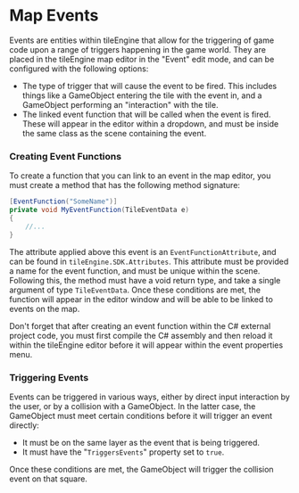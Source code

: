 # Map Events
Events are entities within tileEngine that allow for the triggering of game code upon a range of triggers happening in the game world. They
are placed in the tileEngine map editor in the "Event" edit mode, and can be configured with the following options:
- The type of trigger that will cause the event to be fired. This includes things like a GameObject entering the tile with the event in, and
a GameObject performing an "interaction" with the tile.
- The linked event function that will be called when the event is fired. These will appear in the editor within a dropdown, and must be inside
the same class as the scene containing the event.

### Creating Event Functions
To create a function that you can link to an event in the map editor, you must create a method that has the following method signature:
```cs
[EventFunction("SomeName")]
private void MyEventFunction(TileEventData e)
{
	//...
}
```

The attribute applied above this event is an `EventFunctionAttribute`, and can be found in `tileEngine.SDK.Attributes`. This attribute must be
provided a name for the event function, and must be unique within the scene. Following this, the method must have a void return type, and take a
single argument of type `TileEventData`. Once these conditions are met, the function will appear in the editor window and will be able to be linked
to events on the map.

Don't forget that after creating an event function within the C# external project code, you must first compile the C# assembly and then reload it
within the tileEngine editor before it will appear within the event properties menu.

### Triggering Events
Events can be triggered in various ways, either by direct input interaction by the user, or by a collision with a GameObject. In the latter case,
the GameObject must meet certain conditions before it will trigger an event directly:
- It must be on the same layer as the event that is being triggered.
- It must have the "`TriggersEvents`" property set to `true`.

Once these conditions are met, the GameObject will trigger the collision event on that square.